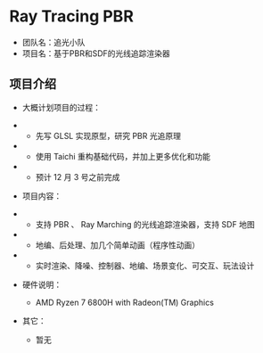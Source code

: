 # Ray Tracing PBR

- 团队名：追光小队
- 项目名：基于PBR和SDF的光线追踪渲染器

## 项目介绍

- 大概计划项目的过程：
- - 先写 GLSL 实现原型，研究 PBR 光追原理
- - 使用 Taichi 重构基础代码，并加上更多优化和功能
- - 预计 12 月 3 号之前完成

- 项目内容：
- - 支持 PBR 、 Ray Marching 的光线追踪渲染器，支持 SDF 地图
- - 地编、后处理、加几个简单动画（程序性动画）
- - 实时渲染、降噪、控制器、地编、场景变化、可交互、玩法设计

- 硬件说明：
  - AMD Ryzen 7 6800H with Radeon(TM) Graphics

- 其它：
  - 暂无